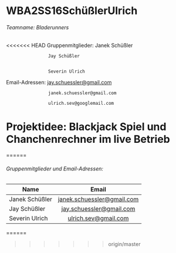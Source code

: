 WBA2SS16SchüßlerUlrich
======

###### Teamname: Bladerunners

<<<<<<< HEAD
Gruppenmitglieder:  Janek Schüßler


                    Jay Schüßler
       
       
                    Severin Ulrich
                    

Email-Adressen:     jay.schuessler@gmail.com
                    
                    janek.schuessler@gmail.com
                   
                    ulrich.sev@googlemail.com
                    
                    
Projektidee: Blackjack Spiel und Chanchenrechner im live Betrieb
=======
======

###### Gruppenmitglieder und Email-Adressen:  

|Name          |Email                     | 
|--------------|:------------------------:|
|Janek Schüßler|janek.schuessler@gmail.com|
|Jay Schüßler  |jay.schuessler@gmail.com  |
|Severin Ulrich|ulrich.sev@gmail.com      |

======
>>>>>>> origin/master
